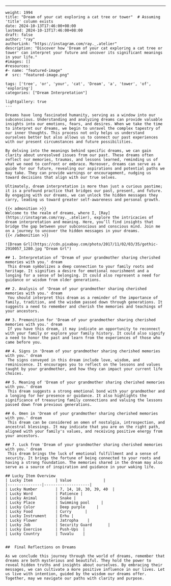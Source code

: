 ---
    weight: 1994
    title: "Dream of your cat exploring a cat tree or tower"  # Assuming 'title' column exists
    date: 2024-10-13T17:46:00+08:00
    lastmod: 2024-10-13T17:46:00+08:00
    draft: false
    author: "ray"
    authorLink: "https://instagram.com/ray._.atelier"
    description: "Discover how 'Dream of your cat exploring a cat tree or tower' can interpret your future and uncover its significant meanings in your life."
    #images: []
    #resources:
    #- name: "featured-image"
    #  src: "featured-image.png"
    
    tags: ['tree', 'or', 'your', 'cat', 'Dream', 'a', 'tower', 'of', 'exploring']
    categories: ["Dream Interpretation"]
    
    lightgallery: true
    ---
    
    Dreams have long fascinated humanity, serving as a window into our subconscious. Understanding and analyzing dreams can provide valuable insights into our emotions, fears, and desires. When we take the time to interpret our dreams, we begin to unravel the complex tapestry of our inner thoughts. This process not only helps us understand ourselves better but also allows us to connect our past experiences with our present circumstances and future possibilities.
    
    By delving into the meanings behind specific dreams, we can gain clarity about unresolved issues from our past. These dreams often reflect our memories, traumas, and lessons learned, reminding us of what we need to confront or embrace. Moreover, dreams can serve as a guide for our future, revealing our aspirations and potential paths we may take. They can provide warnings or encouragement, nudging us toward decisions that align with our true selves.
    
    Ultimately, dream interpretation is more than just a curious pastime; it is a profound practice that bridges our past, present, and future. By engaging with our dreams, we can unlock the hidden messages they carry, leading us toward greater self-awareness and personal growth.
    
    {{< admonition >}}
    Welcome to the realm of dreams, where I, [Ray](https://instagram.com/ray._.atelier), explore the intricacies of dream interpretation and meaning. Here, you’ll find insights that bridge the gap between your subconscious and conscious mind. Join me on a journey to uncover the hidden messages in your dreams.
    {{< /admonition >}}
    
    ![Dream Grl](https://cdn.pixabay.com/photo/2017/11/02/03/35/gothic-2910057_1280.jpg "Dream Grl")
    
    ## 1. Interpretation of 'Dream of your grandmother sharing cherished memories with you.' dream
     This dream symbolizes a deep connection to your family roots and heritage. It signifies a desire for emotional nourishment and a longing for a sense of belonging. It could also represent a need for guidance or wisdom from older generations.
    
    ## 2. Analysis of 'Dream of your grandmother sharing cherished memories with you.' dream
     You should interpret this dream as a reminder of the importance of family, tradition, and the wisdom passed down through generations. It suggests a need to remember and cherish the memories and teachings of your ancestors.
    
    ## 3. Premonition for 'Dream of your grandmother sharing cherished memories with you.' dream
     If you have this dream, it may indicate an opportunity to reconnect with your family or explore your family history. It could also signify a need to honor the past and learn from the experiences of those who came before you.
    
    ## 4. Signs in 'Dream of your grandmother sharing cherished memories with you.' dream
     The signs conveyed in this dream include love, wisdom, and reminiscence. It encourages you to reflect on the lessons and values taught by your grandmother, and how they can impact your current life choices.
    
    ## 5. Meaning of 'Dream of your grandmother sharing cherished memories with you.' dream
     This dream suggests a strong emotional bond with your grandmother and a longing for her presence or guidance. It also highlights the significance of treasuring family connections and valuing the lessons passed down from previous generations.
    
    ## 6. Omen in 'Dream of your grandmother sharing cherished memories with you.' dream
     This dream can be considered an omen of nostalgia, introspection, and ancestral blessings. It may indicate that you are on the right path, aligned with your family's values, and receiving positive energy from your ancestors.
    
    ## 7. Luck from 'Dream of your grandmother sharing cherished memories with you.' dream
     This dream brings the luck of emotional fulfillment and a sense of security. It brings the fortune of being connected to your roots and having a strong foundation. The memories shared in the dream may also serve as a source of inspiration and guidance in your waking life.
    
    ## Lucky Item Overview
    | Lucky Item          | Value              |
    |---------------|--------------------|
    | Lucky Number        | 7, 14, 18, 30, 39, 40  |
    | Lucky Word          | Patience |
    | Lucky Animal        | Snake |
    | Lucky Place         | Swimming pool     |
    | Lucky Color         | Deep purple     |
    | Lucky Food          | Curry      |
    | Lucky Instrument    | Erhu |
    | Lucky Flower        | Jatropha    |
    | Lucky Job           | Security Guard       |
    | Lucky Exercise      | Push-Ups  |
    | Lucky Country       | Tuvalu    |
    
    
    ##  Final Reflections on Dreams
    
    As we conclude this journey through the world of dreams, remember that dreams are both mysterious and beautiful. They hold the power to reveal hidden truths and insights about ourselves. By embracing their messages, we can cultivate a more positive influence in our lives. Let us live with intention, guided by the wisdom our dreams offer. Together, may we navigate our paths with clarity and purpose.
    